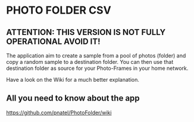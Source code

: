 # PHOTO FOLDER CSV 

## ATTENTION: THIS VERSION IS NOT FULLY OPERATIONAL AVOID IT!

The application aim to create a sample from a pool of photos (folder) and copy a random sample to a destination folder. You can then use that destination folder as source for your Photo-Frames in your home network.

Have a look on the Wiki for a much better explanation.

## All you need to know about the app

<https://github.com/pnatel/PhotoFolder/wiki>


